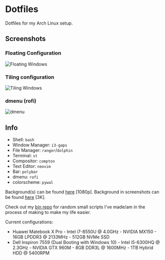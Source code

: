 # Dotfiles
Dotfiles for my Arch Linux setup.

## Screenshots

### Floating Configuration
![Floating Windows](https://i.imgur.com/mKdQel9.png)
### Tiling configuration
![Tiling Windows](https://i.imgur.com/rCA5nZ2.png)
### dmenu (rofi)
![dmenu](https://i.imgur.com/EqEacnE.png)

## Info

- Shell: `bash`
- Window Manager: `i3-gaps`
- File Manager: `ranger`/`dolphin`
- Terminal: `st`
- Compositor: `compton`
- Text Editor: `neovim`
- Bar: `polybar`
- dmenu: `rofi`
- colorscheme: `pywal`

Background(s) can be found [here](https://www.positrondream.com/wallpapers-all/) [1080p].
Background in screenshots can be found [here](http://7-themes.com/data_images/out/20/6837617-low-poly.jpg) [3K].

Check out my [bin repo](https://github.com/grahamsider/bin) for random small scripts I've made/am in the process of making to make my life easier.

Current configurations:
- Huawei Matebook X Pro - Intel i7-8550U @ 4.0GHz - NVIDIA MX150 - 16GB LPDDR3 @ 2133MHz - 512GB NVMe SSD
- Dell Inspiron 7559 (Dual Booting with Windows 10) - Intel i5-6300HQ @ 2.3GHz - NVIDIA GTX 960M - 8GB DDR3L @ 1600MHz - 1TB Hybrid HDD @ 5400RPM

